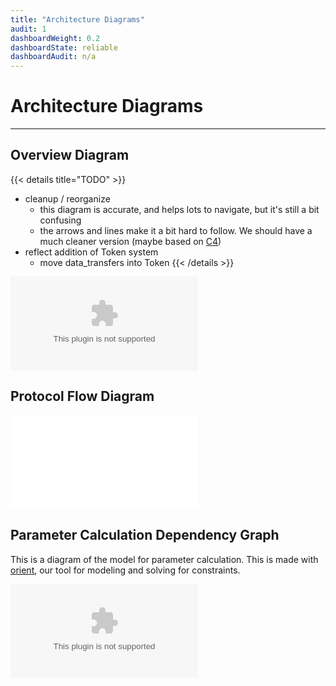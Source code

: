 ```yaml
---
title: "Architecture Diagrams"
audit: 1
dashboardWeight: 0.2
dashboardState: reliable
dashboardAudit: n/a
---
```


# Architecture Diagrams
---

## Overview Diagram
{{< details title="TODO" >}}
- cleanup / reorganize
  - this diagram is accurate, and helps lots to navigate, but it's still a bit confusing
  - the arrows and lines make it a bit hard to follow. We should have a much cleaner version (maybe based on [C4](https://c4model.com))
- reflect addition of Token system
  - move data_transfers into Token
{{< /details >}}


![Protocol Overview Diagram](diagrams/overview1/overview.dot)

## Protocol Flow Diagram

![Deals on Chain](diagrams/sequence/full-deals-on-chain.mmd)

## Parameter Calculation Dependency Graph

This is a diagram of the model for parameter calculation. This is made with [orient](https://github.com/filecoin-project/orient), our tool for modeling and solving for constraints.

![Protocol Overview Diagram](diagrams/orient/filecoin.dot)